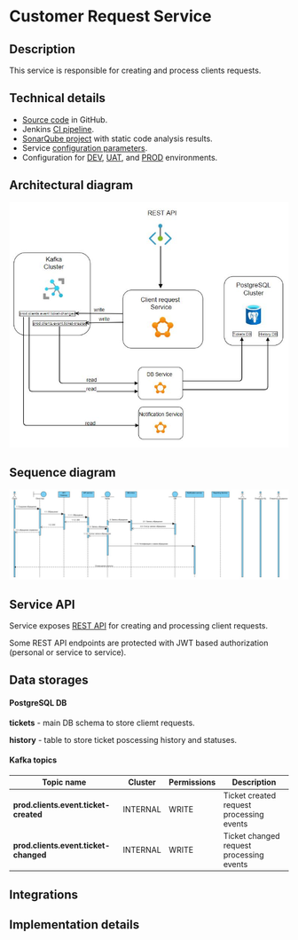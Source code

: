 # Customer Request Service
## Description
This service is responsible for creating and process clients requests.

## Technical details

- [Source code](https://github.com/maximmchub/springbootcourse/) in GitHub.
- Jenkins [CI pipeline](https://jenkins.devops.aval:8443/job/BASS/job/svc_333/).
- [SonarQube project](http://sonar.devops.aval:9003/dashboard?id=bass_471) with static code analysis results.
- Service [configuration parameters](https://github.com/maximmchub/springbootcourse/blob/master/src/main/resources/application.yaml).
- Configuration for [DEV](), [UAT](), and [PROD]() environments.

## Architectural diagram

![Architectural diagram](./doc/customer-request-service.JPG)

## Sequence diagram
![Sequence diagram](doc/sequence-diagramm.JPG)

## Service API

Service exposes [REST API](https://cards-admin.dev.apps.test-avalaunch.aval/swagger-ui/?urls.primaryName=card-opening) for creating and processing client requests.

Some REST API endpoints are protected with JWT based authorization (personal or service to service).

## Data storages

#### PostgreSQL DB

**tickets** - main DB schema to store cliemt requests.

**history** - table to store ticket poscessing history and statuses.

#### Kafka topics

| Topic name | Cluster | Permissions | Description |
| ---------- | ------- | ----------- | ----------- |
| **prod.clients.event.ticket-created** | INTERNAL | WRITE | Ticket created request processing events |
| **prod.clients.event.ticket-changed** | INTERNAL | WRITE | Ticket changed request processing events |

## Integrations

## Implementation details

